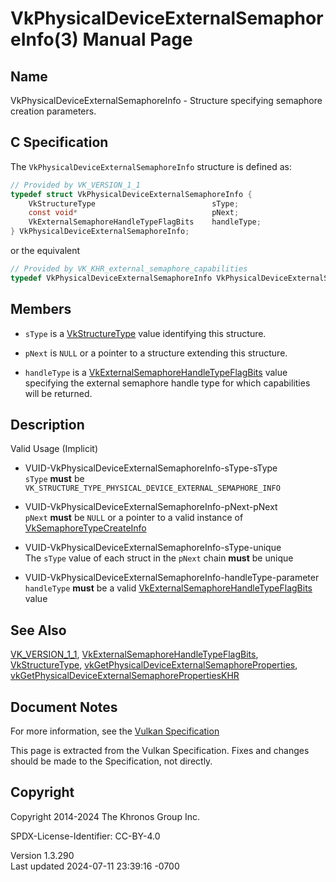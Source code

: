# VkPhysicalDeviceExternalSemaphoreInfo(3) Manual Page

## Name

VkPhysicalDeviceExternalSemaphoreInfo - Structure specifying semaphore
creation parameters.



## <a href="#_c_specification" class="anchor"></a>C Specification

The `VkPhysicalDeviceExternalSemaphoreInfo` structure is defined as:

``` c
// Provided by VK_VERSION_1_1
typedef struct VkPhysicalDeviceExternalSemaphoreInfo {
    VkStructureType                          sType;
    const void*                              pNext;
    VkExternalSemaphoreHandleTypeFlagBits    handleType;
} VkPhysicalDeviceExternalSemaphoreInfo;
```

or the equivalent

``` c
// Provided by VK_KHR_external_semaphore_capabilities
typedef VkPhysicalDeviceExternalSemaphoreInfo VkPhysicalDeviceExternalSemaphoreInfoKHR;
```

## <a href="#_members" class="anchor"></a>Members

- `sType` is a [VkStructureType](https://registry.khronos.org/vulkan/specs/1.3-extensions/man/html/VkStructureType.html) value identifying
  this structure.

- `pNext` is `NULL` or a pointer to a structure extending this
  structure.

- `handleType` is a
  [VkExternalSemaphoreHandleTypeFlagBits](https://registry.khronos.org/vulkan/specs/1.3-extensions/man/html/VkExternalSemaphoreHandleTypeFlagBits.html)
  value specifying the external semaphore handle type for which
  capabilities will be returned.

## <a href="#_description" class="anchor"></a>Description

Valid Usage (Implicit)

- <a href="#VUID-VkPhysicalDeviceExternalSemaphoreInfo-sType-sType"
  id="VUID-VkPhysicalDeviceExternalSemaphoreInfo-sType-sType"></a>
  VUID-VkPhysicalDeviceExternalSemaphoreInfo-sType-sType  
  `sType` **must** be
  `VK_STRUCTURE_TYPE_PHYSICAL_DEVICE_EXTERNAL_SEMAPHORE_INFO`

- <a href="#VUID-VkPhysicalDeviceExternalSemaphoreInfo-pNext-pNext"
  id="VUID-VkPhysicalDeviceExternalSemaphoreInfo-pNext-pNext"></a>
  VUID-VkPhysicalDeviceExternalSemaphoreInfo-pNext-pNext  
  `pNext` **must** be `NULL` or a pointer to a valid instance of
  [VkSemaphoreTypeCreateInfo](https://registry.khronos.org/vulkan/specs/1.3-extensions/man/html/VkSemaphoreTypeCreateInfo.html)

- <a href="#VUID-VkPhysicalDeviceExternalSemaphoreInfo-sType-unique"
  id="VUID-VkPhysicalDeviceExternalSemaphoreInfo-sType-unique"></a>
  VUID-VkPhysicalDeviceExternalSemaphoreInfo-sType-unique  
  The `sType` value of each struct in the `pNext` chain **must** be
  unique

- <a
  href="#VUID-VkPhysicalDeviceExternalSemaphoreInfo-handleType-parameter"
  id="VUID-VkPhysicalDeviceExternalSemaphoreInfo-handleType-parameter"></a>
  VUID-VkPhysicalDeviceExternalSemaphoreInfo-handleType-parameter  
  `handleType` **must** be a valid
  [VkExternalSemaphoreHandleTypeFlagBits](https://registry.khronos.org/vulkan/specs/1.3-extensions/man/html/VkExternalSemaphoreHandleTypeFlagBits.html)
  value

## <a href="#_see_also" class="anchor"></a>See Also

[VK_VERSION_1_1](https://registry.khronos.org/vulkan/specs/1.3-extensions/man/html/VK_VERSION_1_1.html),
[VkExternalSemaphoreHandleTypeFlagBits](https://registry.khronos.org/vulkan/specs/1.3-extensions/man/html/VkExternalSemaphoreHandleTypeFlagBits.html),
[VkStructureType](https://registry.khronos.org/vulkan/specs/1.3-extensions/man/html/VkStructureType.html),
[vkGetPhysicalDeviceExternalSemaphoreProperties](https://registry.khronos.org/vulkan/specs/1.3-extensions/man/html/vkGetPhysicalDeviceExternalSemaphoreProperties.html),
[vkGetPhysicalDeviceExternalSemaphorePropertiesKHR](https://registry.khronos.org/vulkan/specs/1.3-extensions/man/html/vkGetPhysicalDeviceExternalSemaphorePropertiesKHR.html)

## <a href="#_document_notes" class="anchor"></a>Document Notes

For more information, see the <a
href="https://registry.khronos.org/vulkan/specs/1.3-extensions/html/vkspec.html#VkPhysicalDeviceExternalSemaphoreInfo"
target="_blank" rel="noopener">Vulkan Specification</a>

This page is extracted from the Vulkan Specification. Fixes and changes
should be made to the Specification, not directly.

## <a href="#_copyright" class="anchor"></a>Copyright

Copyright 2014-2024 The Khronos Group Inc.

SPDX-License-Identifier: CC-BY-4.0

Version 1.3.290  
Last updated 2024-07-11 23:39:16 -0700
